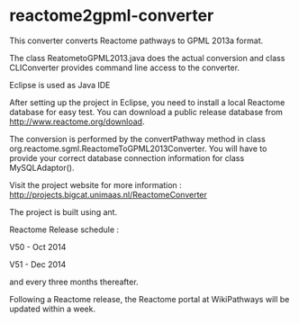 reactome2gpml-converter
=======================

This converter converts Reactome pathways to GPML 2013a format.

The class ReatometoGPML2013.java does the actual conversion and class CLIConverter provides command line access to the converter.

Eclipse is used as Java IDE

After setting up the project in Eclipse, you need to install a local Reactome database for easy test. You can download a public release database from http://www.reactome.org/download.

The conversion is performed by the convertPathway method in class org.reactome.sgml.ReactomeToGPML2013Converter. 
You will have to provide your correct database connection information for class MySQLAdaptor().

Visit the project website for more information : http://projects.bigcat.unimaas.nl/ReactomeConverter

The project is built using ant. 

Reactome Release schedule :

V50 -  Oct 2014

V51 -  Dec 2014

and every three months thereafter.

Following a Reactome release, the Reactome portal at WikiPathways will be updated within a week.


      
